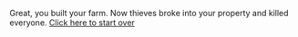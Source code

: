 Great, you built your farm. Now thieves broke into your property and killed everyone. [Click here to start over](../yourKingdom.md)